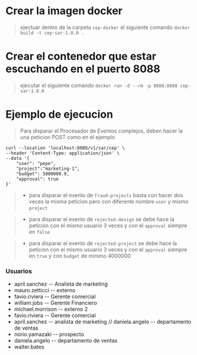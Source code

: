 # Crear la imagen docker 
> ejectuar dentro de la carpeta `cep-docker` el siguiente comando `docker build -t cep-sar:1.0.0 .`

# Crear el contenedor que estar escuchando en el puerto 8088
> ejecutar el siguiente comando `docker run -d --rm -p 8088:8088 cep-sar:1.0.0`

# Ejemplo de ejecucion
> Para disparar el Procesador de Eventos complejos, deben hacer la una peticion POST como en el ejemplo

```
curl --location 'localhost:8088/v1/sar/cep' \
--header 'Content-Type: application/json' \
--data '{
    "user": "pepe",
    "project":"marketing-1",
    "budget": 5000000.9,
    "approval": true
}'
```

> - para disparar el evento de `fraud-projects` basta con hacer dos veces la misma peticion pero con diferente nombre `user` y mismo `project`

> - para disparar el evento de `rejected-design` se debe hace la peticion con el mismo usuario 3 veces y con el `approval` siempre en `false`

> - para disparar el evento de `rejected-project` se debe hace la peticion con el mismo usuario 3 veces y con el `approval` siempre en `true` y con `budget` de minimo 4000000



### Usuarios
- april.sanchez -- Analista de marketing
- mauro.zetticci -- externo
- favio.riviera -- Gerente comercial
- william.jobs -- Gerente Financiero
- michael.morrison -- externo 2
- favio.riviera -- Gerente comercial
- april.sanchez -- analista de marketing // daniela.angelo -- departamento de ventas
- norio.yamazaki -- prospecto
- daniela.angelo -- departamento de ventas
- walter.bates